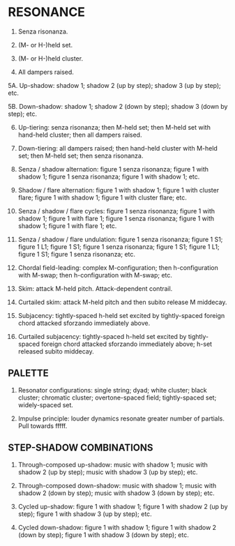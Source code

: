 RESONANCE
=========

1.  Senza risonanza.

2.  (M- or H-)held set.

3.  (M- or H-)held cluster.

4.  All dampers raised.

5A. Up-shadow: shadow 1; shadow 2 (up by step); shadow 3 (up by step); etc.

5B. Down-shadow: shadow 1; shadow 2 (down by step); shadow 3 (down by step);
    etc.

6.  Up-tiering: senza risonanza; then M-held set; then M-held set with
    hand-held cluster; then all dampers raised.

7.  Down-tiering: all dampers raised; then hand-held cluster with M-held set;
    then M-held set; then senza risonanza.

8.  Senza / shadow alternation: figure 1 senza risonanza; figure 1 with shadow
    1; figure 1 senza risonanza; figure 1 with shadow 1; etc.

9.  Shadow / flare alternation: figure 1 with shadow 1; figure 1 with cluster
    flare; figure 1 with shadow 1; figure 1 with cluster flare; etc.

10. Senza / shadow / flare cycles: figure 1 senza risonanza; figure 1 with
    shadow 1; figure 1 with flare 1; figure 1 senza risonanza; figure 1 with
    shadow 1; figure 1 with flare 1; etc.

11. Senza / shadow / flare undulation: figure 1 senza risonanza; figure 1 S1;
    figure 1 L1; figure 1 S1; figure 1 senza risonanza; figure 1 S1; figure 1
    L1; figure 1 S1; figure 1 senza risonanza; etc.
      
12. Chordal field-leading: complex M-configuration; then h-configuration with
    M-swap; then h-configuration with M-swap; etc.

13. Skim: attack M-held pitch. Attack-dependent contrail.

14. Curtailed skim: attack M-held pitch and then subito release M middecay.

15. Subjacency: tightly-spaced h-held set excited by tightly-spaced foreign
    chord attacked sforzando immediately above.

16. Curtailed subjacency: tightly-spaced h-held set excited by tightly-spaced
    foreign chord attacked sforzando immediately above; h-set released subito
    middecay.

PALETTE
-------

1.  Resonator configurations: single string; dyad; white cluster; black
    cluster; chromatic cluster; overtone-spaced field; tightly-spaced set;
    widely-spaced set.

2.  Impulse principle: louder dynamics resonate greater number of partials.
    Pull towards fffff.

STEP-SHADOW COMBINATIONS
------------------------

1.  Through-composed up-shadow: music with shadow 1; music with shadow 2 (up by
    step); music with shadow 3 (up by step); etc.

2.  Through-composed down-shadow: music with shadow 1; music with shadow 2
    (down by step); music with shadow 3 (down by step); etc.

3.  Cycled up-shadow: figure 1 with shadow 1; figure 1 with shadow 2 (up by
    step); figure 1 with shadow 3 (up by step); etc.

4.  Cycled down-shadow: figure 1 with shadow 1; figure 1 with shadow 2 (down by
    step); figure 1 with shadow 3 (down by step); etc.
